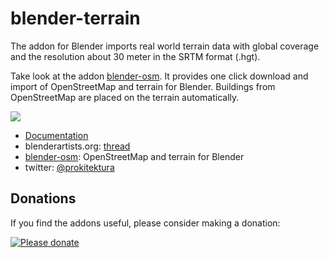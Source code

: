 # blender-terrain
The addon for Blender imports real world terrain data with global coverage and the resolution about 30 meter in the SRTM format (.hgt).

Take look at the addon [blender-osm](https://gumroad.com/l/blender-osm). It provides one click download and import of OpenStreetMap and terrain for Blender. Buildings from OpenStreetMap are placed on the terrain automatically.

[![](https://raw.githubusercontent.com/wiki/vvoovv/blender-srtm/images/import_srtm_03.png)](https://github.com/vvoovv/blender-terrain/wiki/Documentation)

* [Documentation](https://github.com/vvoovv/blender-terrain/wiki/Documentation)
* blenderartists.org: [thread](https://blenderartists.org/forum/showthread.php?334510-Addon-Import-real-world-terrain-with-global-coverage)
* [blender-osm](https://gumroad.com/l/blender-osm): OpenStreetMap and terrain for Blender
* twitter: [@prokitektura](https://twitter.com/prokitektura)

## Donations
If you find the addons useful, please consider making a donation:

[![Please donate](https://www.paypalobjects.com/en_US/GB/i/btn/btn_donateCC_LG.gif)](https://www.paypal.com/cgi-bin/webscr?cmd=_s-xclick&hosted_button_id=NNQBWQ6TH2N7N)


